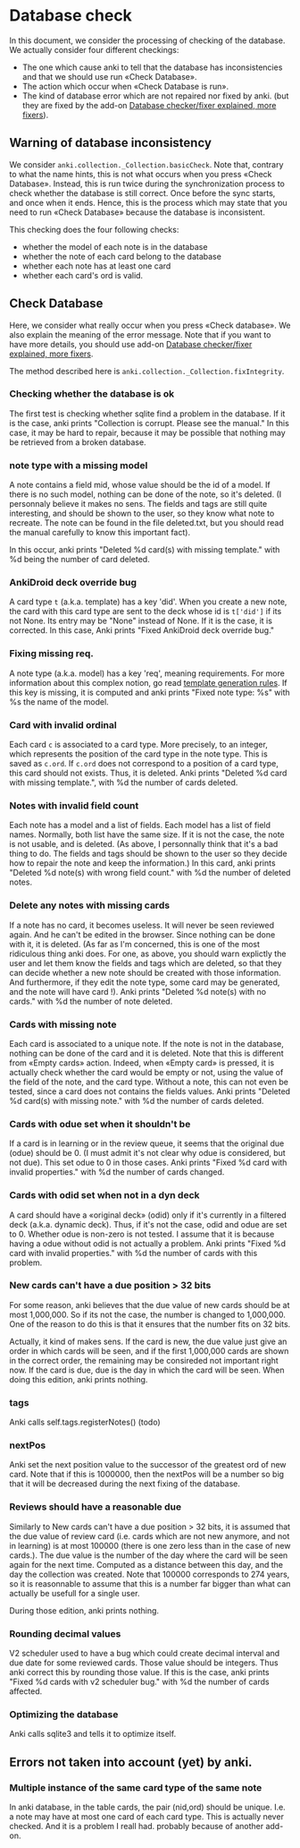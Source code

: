 # Database check

In this document, we consider the processing of checking of the
database. We actually consider four different checkings:
* The one which cause anki to tell that the database has
inconsistencies and that we should use run «Check Database».
* The action which occur when «Check Database is run».
* The kind of database error which are not repaired nor fixed by anki.
(but they are fixed by the add-on [Database checker/fixer explained,
more fixers](https://ankiweb.net/shared/info/1135180054)).

## Warning of database inconsistency

We consider ```anki.collection._Collection.basicCheck```. Note that,
contrary to what the name hints, this is not what occurs when you
press «Check Database». Instead, this is run twice during the
synchronization process to check whether the database is still
correct. Once before the sync starts, and once when it ends. Hence,
this is the process which may state that you need to run «Check
Database» because the database is inconsistent.

This checking does the four following checks:
* whether the model of each note is in the database
* whether the note of each card belong to the database
* whether each note has at least one card
* whether each card's ord is valid.

## Check Database
Here, we consider what really occur when you press «Check
database». We also explain the meaning of the error message. Note that
if you want to have more details, you should use add-on [Database
checker/fixer explained, more
fixers](https://ankiweb.net/shared/info/1135180054).

The method described here is ```anki.collection._Collection.fixIntegrity```.

### Checking whether the database is ok
The first test is checking whether sqlite find a problem in the
database. If it is the case, anki prints "Collection is
corrupt. Please see the manual." In this case, it may be hard to
repair, because it may be possible that nothing may be retrieved from
a broken database.

### note type with a missing model
A note contains a field mid, whose value should be the id of a
model. If there is no such model, nothing can be done of the note, so
it's deleted. (I personnaly believe it makes no sens. The fields and
tags are still quite interesting, and should be shown to the user, so
they know what note to recreate. The note can be found in the file
deleted.txt, but you should read the manual carefully to know this
important fact).

In this occur, anki prints "Deleted %d card(s) with missing template."
with %d being the number of card deleted.

### AnkiDroid deck override bug
A card type ```t``` (a.k.a. template) has a key 'did'. When you create
a new note, the card with this card type are sent to the deck whose id
is ```t['did']``` if its not None.  Its entry may be "None" instead of
None. If it is the case, it is corrected. In this case, Anki prints
"Fixed AnkiDroid deck override bug."

### Fixing missing req.
A note type (a.k.a. model) has a key 'req', meaning requirements. For
more information about this complex notion, go read [template
generation rules](templates_generation_rules.md). If this key is
missing, it is computed and anki prints "Fixed note type: %s" with %s
the name of the model.

### Card with invalid ordinal
Each card ```c``` is associated to a card type. More precisely, to an integer,
which represents the position of the card type in the note type. This
is saved as ```c.ord```. If ```c.ord``` does not correspond to a
position of a card type, this card should not exists. Thus, it is
deleted. Anki prints "Deleted %d card with missing template.", with %d
the number of cards deleted.

### Notes with invalid field count
Each note has a model and a list of fields. Each model has a list of
field names. Normally, both list have the same size. If it is not the
case, the note is not usable, and is deleted. (As above, I personnally
think that it's a bad thing to do. The fields and tags should be shown
to the user so they decide how to repair the note and keep the
information.) In this card, anki prints "Deleted %d note(s) with wrong
field count." with %d the number of deleted notes.

### Delete any notes with missing cards
If a note has no card, it becomes useless. It will never be seen
reviewed again. And he can't be edited in the browser. Since nothing
can be done with it, it is deleted.  (As far as I'm concerned, this is
one of the most ridiculous thing anki does. For one, as above, you
should warn explictly the user and let them know the fields and tags
which are deleted, so that they can decide whether a new note should
be created with those information. And furthermore, if they edit the
note type, some card may be generated, and the note will have card
!). Anki prints "Deleted %d note(s) with no cards." with %d the number
of note deleted.

### Cards with missing note
Each card is associated to a unique note. If the note is not in the
database, nothing can be done of the card and it is deleted. Note that
this is different from «Empty cards» action. Indeed, when «Empty card»
is pressed, it is actually check whether the card would be empty or
not, using the value of the field of the note, and the card
type. Without a note, this can not even be tested, since a card does
not contains the fields values. Anki prints "Deleted %d card(s) with
missing note." with %d the number of cards deleted.

### Cards with odue set when it shouldn't be
If a card is in learning or in the review queue, it seems that the
original due (odue) should be 0. (I must admit it's not clear why odue
is considered, but not due). This set odue to 0 in those cases. Anki
prints "Fixed %d card with invalid properties." with %d the number of
cards changed.

### Cards with odid set when not in a dyn deck
A card should have a «original deck» (odid) only if it's currently in
a filtered deck (a.k.a. dynamic deck). Thus, if it's not the case,
odid and odue are set to 0. Whether odue is non-zero is not tested. I
assume that it is because having a odue without odid is not actually a
problem. Anki prints "Fixed %d card with invalid properties." with %d
the number of cards with this problem.

### New cards can't have a due position > 32 bits
For some reason, anki believes that the due value of new cards should
be at most 1,000,000. So if its not the case, the number is changed to
1,000,000. One of the reason to do this is that it ensures that the
number fits on 32 bits.

Actually, it kind of makes sens. If the card is new, the due value
just give an order in which cards will be seen, and if the first
1,000,000 cards are shown in the correct order, the remaining may be
consireded not important right now. If the card is due, due is the
day in which the card will be seen. When doing this edition, anki
prints nothing.

### tags
Anki calls self.tags.registerNotes() (todo)

### nextPos
Anki set the next position value to the successor of the greatest ord
of new card. Note that if this is 1000000, then the nextPos will be a
number so big that it will be decreased during the next fixing of the
database.

### Reviews should have a reasonable due
Similarly to New cards can't have a due position > 32 bits, it is
assumed that the due value of review card (i.e. cards which are not
new anymore, and not in learning) is at most 100000 (there is one zero
less than in the case of new cards.). The due value is the number of
the
day where the card will be seen again for the next time. Computed as a
distance between this day, and the day the collection was
created. Note that 100000 corresponds to 274 years, so it is
reasonnable to assume that this is a number far bigger than what can
actually be usefull for a single user.

During those edition, anki prints nothing.

### Rounding decimal values
V2 scheduler used to have a bug which could create decimal interval
and due date for some reviewed cards. Those value should be
integers. Thus anki correct this by rounding those value. If this is
the case, anki prints "Fixed %d cards with v2 scheduler bug." with %d
the number of cards affected.

### Optimizing the database
Anki calls sqlite3 and tells it to optimize itself.


## Errors not taken into account (yet) by anki.

### Multiple instance of the same card type of the same note
In anki database, in the table cards, the pair (nid,ord) should be
unique. I.e. a note may have at most one card of each card type. This
is actually never checked. And it is a problem I reall had. probably
because of another add-on.
